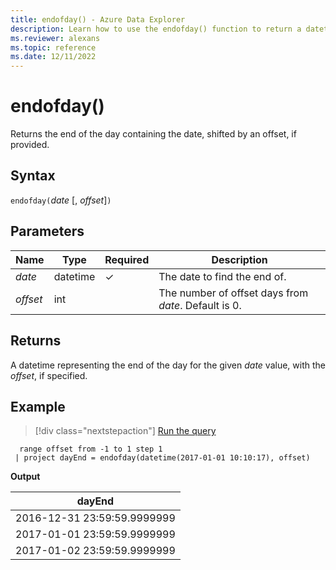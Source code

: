 ```yaml
---
title: endofday() - Azure Data Explorer
description: Learn how to use the endofday() function to return a datetime representing the end of the day for the given date value.
ms.reviewer: alexans
ms.topic: reference
ms.date: 12/11/2022
---
```

# endofday()

Returns the end of the day containing the date, shifted by an offset, if provided.

## Syntax

`endofday(`*date* [, *offset*]`)`

## Parameters

| Name | Type | Required | Description |
|--|--|--|--|
| *date* | datetime | &check;| The date to find the end of. |
| *offset* | int | | The number of offset days from *date*. Default is 0. |

## Returns

A datetime representing the end of the day for the given *date* value, with the *offset*, if specified.

## Example

> [!div class="nextstepaction"]
> <a href="https://dataexplorer.azure.com/clusters/help/databases/Samples?query=H4sIAAAAAAAAAy3MMQqAMAxG4d1T/GMLCo2LIDh6kGITUbCRmkXw8FYQvuUtr8S8MlTkYoMUPdARTEG4jE9Qgwdn0Z0XQ4r3nBMmcE4qtVyKxrYd7PpAQxeoAoXxM/j23/oXglVNRWQAAAA=" target="_blank">Run the query</a>

```kusto
  range offset from -1 to 1 step 1
 | project dayEnd = endofday(datetime(2017-01-01 10:10:17), offset) 
```

**Output**

|dayEnd|
|---|
|2016-12-31 23:59:59.9999999|
|2017-01-01 23:59:59.9999999|
|2017-01-02 23:59:59.9999999|
